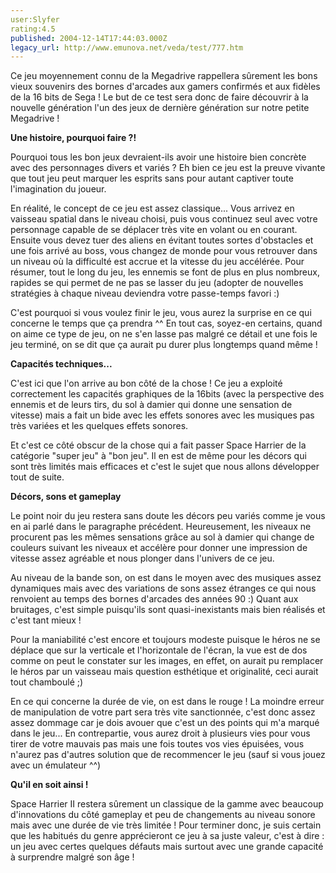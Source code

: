 ```yaml
---
user:Slyfer
rating:4.5
published: 2004-12-14T17:44:03.000Z
legacy_url: http://www.emunova.net/veda/test/777.htm
---
```

Ce jeu moyennement connu de la Megadrive rappellera sûrement les bons vieux souvenirs des bornes d'arcades aux gamers confirmés et aux fidèles de la 16 bits de Sega ! Le but de ce test sera donc de faire découvrir à la nouvelle génération l'un des jeux de dernière génération sur notre petite Megadrive !  

  

**Une histoire, pourquoi faire ?!**  

Pourquoi tous les bon jeux devraient-ils avoir une histoire bien concrète avec des personnages divers et variés ? Eh bien ce jeu est la preuve vivante que tout jeu peut marquer les esprits sans pour autant captiver toute l'imagination du joueur.  

  

En réalité, le concept de ce jeu est assez classique... Vous arrivez en vaisseau spatial dans le niveau choisi, puis vous continuez seul avec votre personnage capable de se déplacer très vite en volant ou en courant. Ensuite vous devez tuer des aliens en évitant toutes sortes d'obstacles et une fois arrivé au boss, vous changez de monde pour vous retrouver dans un niveau où la difficulté est accrue et la vitesse du jeu accélérée. Pour résumer, tout le long du jeu, les ennemis se font de plus en plus nombreux, rapides se qui permet de ne pas se lasser du jeu (adopter de nouvelles stratégies à chaque niveau deviendra votre passe-temps favori :)  

  

C'est pourquoi si vous voulez finir le jeu, vous aurez la surprise en ce qui concerne le temps que ça prendra ^^ En tout cas, soyez-en certains, quand on aime ce type de jeu, on ne s'en lasse pas malgré ce détail et une fois le jeu terminé, on se dit que ça aurait pu durer plus longtemps quand même !  

  

**Capacités techniques...**  

C'est ici que l'on arrive au bon côté de la chose ! Ce jeu a exploité correctement les capacités graphiques de la 16bits (avec la perspective des ennemis et de leurs tirs, du sol à damier qui donne une sensation de vitesse) mais a fait un bide avec les effets sonores avec les musiques pas très variées et les quelques effets sonores.  

Et c'est ce côté obscur de la chose qui a fait passer Space Harrier de la catégorie "super jeu" à "bon jeu". Il en est de même pour les décors qui sont très limités mais efficaces et c'est le sujet que nous allons développer tout de suite.  

  

**Décors, sons et gameplay**  

Le point noir du jeu restera sans doute les décors peu variés comme je vous en ai parlé dans le paragraphe précédent. Heureusement, les niveaux ne procurent pas les mêmes sensations grâce au sol à damier qui change de couleurs suivant les niveaux et accélère pour donner une impression de vitesse assez agréable et nous plonger dans l'univers de ce jeu.  

  

Au niveau de la bande son, on est dans le moyen avec des musiques assez dynamiques mais avec des variations de sons assez étranges ce qui nous renvoient au temps des bornes d'arcades des années 90 :) Quant aux bruitages, c'est simple puisqu'ils sont quasi-inexistants mais bien réalisés et c'est tant mieux !  

  

Pour la maniabilité c'est encore et toujours modeste puisque le héros ne se déplace que sur la verticale et l'horizontale de l'écran, la vue est de dos comme on peut le constater sur les images, en effet, on aurait pu remplacer le héros par un vaisseau mais question esthétique et originalité, ceci aurait tout chamboulé ;)  

  

En ce qui concerne la durée de vie, on est dans le rouge ! La moindre erreur de manipulation de votre part sera très vite sanctionnée, c'est donc assez assez dommage car je dois avouer que c'est un des points qui m'a marqué dans le jeu... En contrepartie, vous aurez droit à plusieurs vies pour vous tirer de votre mauvais pas mais une fois toutes vos vies épuisées, vous n'aurez pas d'autres solution que de recommencer le jeu (sauf si vous jouez avec un émulateur ^^)  

  

**Qu'il en soit ainsi !**  

Space Harrier II restera sûrement un classique de la gamme avec beaucoup d'innovations du côté gameplay et peu de changements au niveau sonore mais avec une durée de vie très limitée ! Pour terminer donc, je suis certain que les habitués du genre apprécieront ce jeu à sa juste valeur, c'est à dire : un jeu avec certes quelques défauts mais surtout avec une grande capacité à surprendre malgré son âge !